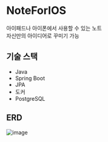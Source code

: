 # NoteForIOS
아이패드나 아이폰에서 사용할 수 있는 노트 \
자신만의 아이디어로 꾸미기 가능

## 기술 스택
- Java
- Spring Boot
- JPA
- 도커
- PostgreSQL

## ERD
![image](https://github.com/Nokchamat/NoteForIOS/assets/107979129/7d7fbf6d-f973-4b35-947e-b5f4ad6fdc3d)

